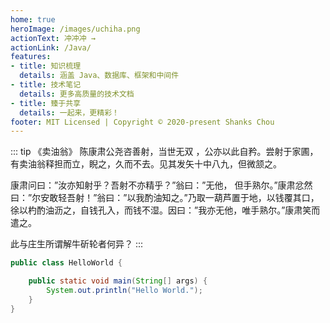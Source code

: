 ```yaml
---
home: true
heroImage: /images/uchiha.png
actionText: 冲冲冲 →
actionLink: /Java/
features:
- title: 知识梳理
  details: 涵盖 Java、数据库、框架和中间件
- title: 技术笔记
  details: 更多高质量的技术文档
- title: 臻于共享
  details: 一起来，更精彩！
footer: MIT Licensed | Copyright © 2020-present Shanks Chou
---
```


::: tip 《卖油翁》
陈康肃公尧咨善射，当世无双 ，公亦以此自矜。尝射于家圃，有卖油翁释担而立，睨之，久而不去。见其发矢十中八九，但微颔之。

康肃问曰：”汝亦知射乎？吾射不亦精乎？”翁曰：”无他， 但手熟尔。”康肃忿然曰：”尔安敢轻吾射！”翁曰：”以我酌油知之。”乃取一葫芦置于地，以钱覆其口，徐以杓酌油沥之，自钱孔入，而钱不湿。因曰：”我亦无他，唯手熟尔。”康肃笑而遣之。

此与庄生所谓解牛斫轮者何异？
:::

```java
public class HelloWorld {

    public static void main(String[] args) {
        System.out.println("Hello World.");
    }
}
```